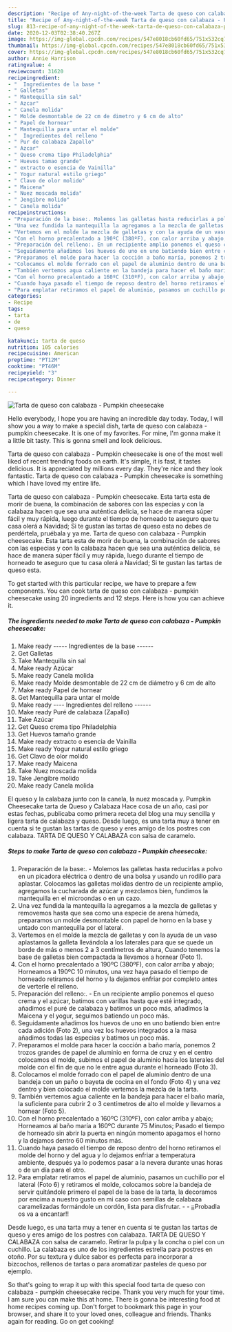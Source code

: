 ```yaml
---
description: "Recipe of Any-night-of-the-week Tarta de queso con calabaza - Pumpkin cheesecake"
title: "Recipe of Any-night-of-the-week Tarta de queso con calabaza - Pumpkin cheesecake"
slug: 813-recipe-of-any-night-of-the-week-tarta-de-queso-con-calabaza-pumpkin-cheesecake
date: 2020-12-03T02:38:40.267Z
image: https://img-global.cpcdn.com/recipes/547e8018cb60fd65/751x532cq70/tarta-de-queso-con-calabaza-pumpkin-cheesecake-foto-principal.jpg
thumbnail: https://img-global.cpcdn.com/recipes/547e8018cb60fd65/751x532cq70/tarta-de-queso-con-calabaza-pumpkin-cheesecake-foto-principal.jpg
cover: https://img-global.cpcdn.com/recipes/547e8018cb60fd65/751x532cq70/tarta-de-queso-con-calabaza-pumpkin-cheesecake-foto-principal.jpg
author: Annie Harrison
ratingvalue: 4
reviewcount: 31620
recipeingredient:
- "  Ingredientes de la base "
- " Galletas"
- " Mantequilla sin sal"
- " Azcar"
- " Canela molida"
- " Molde desmontable de 22 cm de dimetro y 6 cm de alto"
- " Papel de hornear"
- " Mantequilla para untar el molde"
- "  Ingredientes del relleno "
- " Pur de calabaza Zapallo"
- " Azcar"
- " Queso crema tipo Philadelphia"
- " Huevos tamao grande"
- " extracto o esencia de Vainilla"
- " Yogur natural estilo griego"
- " Clavo de olor molido"
- " Maicena"
- " Nuez moscada molida"
- " Jengibre molido"
- " Canela molida"
recipeinstructions:
- "Preparación de la base:. Molemos las galletas hasta reducirlas a polvo en un picadora eléctrica o dentro de una bolsa y usando un rodillo para aplastar. Colocamos las galletas molidas dentro de un recipiente amplio, agregamos la cucharada de azúcar y mezclamos bien, fundimos la mantequilla en el microondas o en un cazo."
- "Una vez fundida la mantequilla la agregamos a la mezcla de galletas y removemos hasta que sea como una especie de arena húmeda, preparamos un molde desmontable con papel de horno en la base y untado con mantequilla por el lateral."
- "Vertemos en el molde la mezcla de galletas y con la ayuda de un vaso aplastamos la galleta llevándola a los laterales para que se quede un borde de más o menos 2 a 3 centímetros de altura, Cuando tenemos la base de galletas bien compactada la llevamos a hornear (Foto 1)."
- "Con el horno precalentado a 190ºC (380ºF), con calor arriba y abajo; Horneamos a 190ºC 10 minutos, una vez haya pasado el tiempo de horneado retiramos del horno y la dejamos enfriar por completo antes de verterle el relleno."
- "Preparación del relleno:. En un recipiente amplio ponemos el queso crema y el azúcar, batimos con varillas hasta que esté integrado, añadimos el puré de calabaza y batimos un poco más, añadimos la Maicena y el yogur, seguimos batiendo un poco más."
- "Seguidamente añadimos los huevos de uno en uno batiendo bien entre cada adición (Foto 2), una vez los huevos integrados a la masa añadimos todas las especias y batimos un poco más."
- "Preparamos el molde para hacer la cocción a baño maría, ponemos 2 trozos grandes de papel de aluminio en forma de cruz y en el centro colocamos el molde, subimos el papel de aluminio hacia los laterales del molde con el fin de que no le entre agua durante el horneado (Foto 3)."
- "Colocamos el molde forrado con el papel de aluminio dentro de una bandeja con un paño o bayeta de cocina en el fondo (Foto 4) y una vez dentro y bien colocado el molde vertemos la mezcla de la tarta."
- "También vertemos agua caliente en la bandeja para hacer el baño maría, la suficiente para cubrir 2 o 3 centímetros de alto el molde y llevamos a hornear (Foto 5)."
- "Con el horno precalentado a 160ºC (310ºF), con calor arriba y abajo; Horneamos al baño maría a 160ºC durante 75 Minutos; Pasado el tiempo de horneado sin abrir la puerta en ningún momento apagamos el horno y la dejamos dentro 60 minutos más."
- "Cuando haya pasado el tiempo de reposo dentro del horno retiramos el molde del horno y del agua y lo dejamos enfriar a temperatura ambiente, después ya lo podemos pasar a la nevera durante unas horas o de un día para el otro."
- "Para emplatar retiramos el papel de aluminio, pasamos un cuchillo por el lateral (Foto 6) y retiramos el molde, colocamos sobre la bandeja de servir quitándole primero el papel de la base de la tarta, la decoramos por encima a nuestro gusto en mi caso con semillas de calabaza caramelizadas formándole un cordón, lista para disfrutar.  ¡¡Probadla os va a encantar!!"
categories:
- Recipe
tags:
- tarta
- de
- queso

katakunci: tarta de queso 
nutrition: 105 calories
recipecuisine: American
preptime: "PT12M"
cooktime: "PT46M"
recipeyield: "3"
recipecategory: Dinner

---
```



![Tarta de queso con calabaza - Pumpkin cheesecake](https://img-global.cpcdn.com/recipes/547e8018cb60fd65/751x532cq70/tarta-de-queso-con-calabaza-pumpkin-cheesecake-foto-principal.jpg)

Hello everybody, I hope you are having an incredible day today. Today, I will show you a way to make a special dish, tarta de queso con calabaza - pumpkin cheesecake. It is one of my favorites. For mine, I'm gonna make it a little bit tasty. This is gonna smell and look delicious.

Tarta de queso con calabaza - Pumpkin cheesecake is one of the most well liked of recent trending foods on earth. It's simple, it is fast, it tastes delicious. It is appreciated by millions every day. They're nice and they look fantastic. Tarta de queso con calabaza - Pumpkin cheesecake is something which I have loved my entire life.

Tarta de queso con calabaza - Pumpkin cheesecake. Esta tarta esta de morir de buena, la combinación de sabores con las especias y con la calabaza hacen que sea una auténtica delicia, se hace de manera súper fácil y muy rápida, luego durante el tiempo de horneado te aseguro que tu casa olerá a Navidad; Si te gustan las tartas de queso esta no debes de perdértela, pruébala y ya me. Tarta de queso con calabaza - Pumpkin cheesecake. Esta tarta esta de morir de buena, la combinación de sabores con las especias y con la calabaza hacen que sea una auténtica delicia, se hace de manera súper fácil y muy rápida, luego durante el tiempo de horneado te aseguro que tu casa olerá a Navidad; Si te gustan las tartas de queso esta.


To get started with this particular recipe, we have to prepare a few components. You can cook tarta de queso con calabaza - pumpkin cheesecake using 20 ingredients and 12 steps. Here is how you can achieve it.

<!--inarticleads1-->

##### The ingredients needed to make Tarta de queso con calabaza - Pumpkin cheesecake:

1. Make ready  ----- Ingredientes de la base ------
1. Get  Galletas
1. Take  Mantequilla sin sal
1. Make ready  Azúcar
1. Make ready  Canela molida
1. Make ready  Molde desmontable de 22 cm de diámetro y 6 cm de alto
1. Make ready  Papel de hornear
1. Get  Mantequilla para untar el molde
1. Make ready  ---- Ingredientes del relleno ------
1. Make ready  Puré de calabaza (Zapallo)
1. Take  Azúcar
1. Get  Queso crema tipo Philadelphia
1. Get  Huevos tamaño grande
1. Make ready  extracto o esencia de Vainilla
1. Make ready  Yogur natural estilo griego
1. Get  Clavo de olor molido
1. Make ready  Maicena
1. Take  Nuez moscada molida
1. Take  Jengibre molido
1. Make ready  Canela molida


El queso y la calabaza junto con la canela, la nuez moscada y. Pumpkin Cheesecake tarta de Queso y Calabaza Hace cosa de un año, casi por estas fechas, publicaba como primera receta del blog una muy sencilla y ligera tarta de calabaza y queso. Desde luego, es una tarta muy a tener en cuenta si te gustan las tartas de queso y eres amigo de los postres con calabaza. TARTA DE QUESO Y CALABAZA con salsa de caramelo. 

<!--inarticleads2-->

##### Steps to make Tarta de queso con calabaza - Pumpkin cheesecake:

1. Preparación de la base:. - Molemos las galletas hasta reducirlas a polvo en un picadora eléctrica o dentro de una bolsa y usando un rodillo para aplastar. Colocamos las galletas molidas dentro de un recipiente amplio, agregamos la cucharada de azúcar y mezclamos bien, fundimos la mantequilla en el microondas o en un cazo.
1. Una vez fundida la mantequilla la agregamos a la mezcla de galletas y removemos hasta que sea como una especie de arena húmeda, preparamos un molde desmontable con papel de horno en la base y untado con mantequilla por el lateral.
1. Vertemos en el molde la mezcla de galletas y con la ayuda de un vaso aplastamos la galleta llevándola a los laterales para que se quede un borde de más o menos 2 a 3 centímetros de altura, Cuando tenemos la base de galletas bien compactada la llevamos a hornear (Foto 1).
1. Con el horno precalentado a 190ºC (380ºF), con calor arriba y abajo; Horneamos a 190ºC 10 minutos, una vez haya pasado el tiempo de horneado retiramos del horno y la dejamos enfriar por completo antes de verterle el relleno.
1. Preparación del relleno:. - En un recipiente amplio ponemos el queso crema y el azúcar, batimos con varillas hasta que esté integrado, añadimos el puré de calabaza y batimos un poco más, añadimos la Maicena y el yogur, seguimos batiendo un poco más.
1. Seguidamente añadimos los huevos de uno en uno batiendo bien entre cada adición (Foto 2), una vez los huevos integrados a la masa añadimos todas las especias y batimos un poco más.
1. Preparamos el molde para hacer la cocción a baño maría, ponemos 2 trozos grandes de papel de aluminio en forma de cruz y en el centro colocamos el molde, subimos el papel de aluminio hacia los laterales del molde con el fin de que no le entre agua durante el horneado (Foto 3).
1. Colocamos el molde forrado con el papel de aluminio dentro de una bandeja con un paño o bayeta de cocina en el fondo (Foto 4) y una vez dentro y bien colocado el molde vertemos la mezcla de la tarta.
1. También vertemos agua caliente en la bandeja para hacer el baño maría, la suficiente para cubrir 2 o 3 centímetros de alto el molde y llevamos a hornear (Foto 5).
1. Con el horno precalentado a 160ºC (310ºF), con calor arriba y abajo; Horneamos al baño maría a 160ºC durante 75 Minutos; Pasado el tiempo de horneado sin abrir la puerta en ningún momento apagamos el horno y la dejamos dentro 60 minutos más.
1. Cuando haya pasado el tiempo de reposo dentro del horno retiramos el molde del horno y del agua y lo dejamos enfriar a temperatura ambiente, después ya lo podemos pasar a la nevera durante unas horas o de un día para el otro.
1. Para emplatar retiramos el papel de aluminio, pasamos un cuchillo por el lateral (Foto 6) y retiramos el molde, colocamos sobre la bandeja de servir quitándole primero el papel de la base de la tarta, la decoramos por encima a nuestro gusto en mi caso con semillas de calabaza caramelizadas formándole un cordón, lista para disfrutar. -  - ¡¡Probadla os va a encantar!!


Desde luego, es una tarta muy a tener en cuenta si te gustan las tartas de queso y eres amigo de los postres con calabaza. TARTA DE QUESO Y CALABAZA con salsa de caramelo. Retirar la pulpa y la concha o piel con un cuchillo. La calabaza es uno de los ingredientes estrella para postres en otoño. Por su textura y dulce sabor es perfecta para incorporar a bizcochos, rellenos de tartas o para aromatizar pasteles de queso por ejemplo. 

So that's going to wrap it up with this special food tarta de queso con calabaza - pumpkin cheesecake recipe. Thank you very much for your time. I am sure you can make this at home. There is gonna be interesting food at home recipes coming up. Don't forget to bookmark this page in your browser, and share it to your loved ones, colleague and friends. Thanks again for reading. Go on get cooking!
